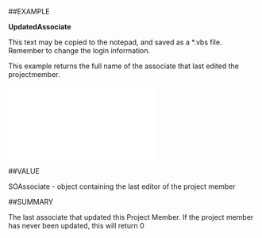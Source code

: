 
##EXAMPLE

**UpdatedAssociate**

This text may be copied to the notepad, and saved as a *.vbs file. Remember to change the login information.



This example returns the full name of the associate that last edited the projectmember.

![](..\..\Examples\vbs\SOProjectMember.UpdatedAssociate.vbs.txt)


##VALUE

SOAssociate - object containing the last editor of the project member


##SUMMARY

The last associate that updated this Project Member. If the project member has never been updated, this will return 0

